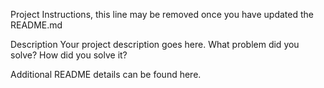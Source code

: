 Project Instructions, this line may be removed once you have updated the README.md

Description
Your project description goes here. What problem did you solve? How did you solve it?

Additional README details can be found here.